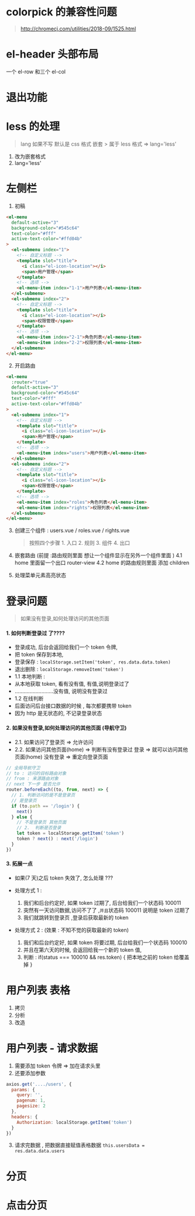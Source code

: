 # colorpick 的兼容性问题

> http://chromecj.com/utilities/2018-09/1525.html

# el-header 头部布局

一个 el-row 和三个 el-col

# 退出功能

# less 的处理

> lang 如果不写 默认是 css 格式
> 嵌套 > 属于 less 格式 => lang='less'

1. 改为嵌套格式
2. lang='less'

# 左侧栏

1. 初稿

```html
<el-menu
  default-active="3"
  background-color="#545c64"
  text-color="#fff"
  active-text-color="#ffd04b"
>
  <el-submenu index="1">
    <!-- 自定义标题 -->
    <template slot="title">
      <i class="el-icon-location"></i>
      <span>用户管理</span>
    </template>
    <!-- 选项 -->
    <el-menu-item index="1-1">用户列表</el-menu-item>
  </el-submenu>
  <el-submenu index="2">
    <!-- 自定义标题 -->
    <template slot="title">
      <i class="el-icon-location"></i>
      <span>权限管理</span>
    </template>
    <!-- 选项 -->
    <el-menu-item index="2-1">角色列表</el-menu-item>
    <el-menu-item index="2-2">权限列表</el-menu-item>
  </el-submenu>
</el-menu>
```

2. 开启路由

```html
<el-menu
  :router="true"
  default-active="3"
  background-color="#545c64"
  text-color="#fff"
  active-text-color="#ffd04b"
>
  <el-submenu index="1">
    <!-- 自定义标题 -->
    <template slot="title">
      <i class="el-icon-location"></i>
      <span>用户管理</span>
    </template>
    <!-- 选项 -->
    <el-menu-item index="users">用户列表</el-menu-item>
  </el-submenu>
  <el-submenu index="2">
    <!-- 自定义标题 -->
    <template slot="title">
      <i class="el-icon-location"></i>
      <span>权限管理</span>
    </template>
    <!-- 选项 -->
    <el-menu-item index="roles">角色列表</el-menu-item>
    <el-menu-item index="rights">权限列表</el-menu-item>
  </el-submenu>
</el-menu>
```

3. 创建三个组件 : users.vue / roles.vue / rights.vue

   > 按照四个步骤 1. 入口 2. 规则 3. 组件 4. 出口

4. 嵌套路由 (前提 :路由规则里面 想让一个组件显示在另外一个组件里面 )
   4.1 home 里面留一个出口 router-view
   4.2 home 的路由规则里面 添加 children

5. 处理菜单元素高亮状态

# 登录问题

> 如果没有登录,如何处理访问的其他页面

#### 1. 如何判断登录过 了????

- 登录成功, 后台会返回给我们一个 token 令牌,
- 把 token 保存到本地,
- 登录保存 : `localStorage.setItem('token', res.data.data.token)`
- 退出删除 : `localStorage.removeItem('token')`
- 1.1 本地判断 :
- 从本地获取 token, 看有没有值, 有值,说明登录过了
- ..........................没有值, 说明没有登录过
- 1.2 在线判断
- 后面访问后台接口数据的时候 , 每次都要携带 token
- 因为 http 是无状态的, 不记录登录状态

#### 2. 如果没有登录,如何处理访问的其他页面 (导航守卫)

- 2.1. 如果访问了登录页 => 允许访问
- 2.2. 如果访问其他页面(home) => 判断有没有登录过
  登录 => 就可以访问其他页面(home)
  没有登录 => 重定向登录页面

```js
// 全局导航守卫
// to : 访问的目标路由对象
// from : 来源路由对象
// next 下一步 是否允许
router.beforeEach((to, from, next) => {
  // 1. 判断访问的是不是登录页
  // 是登录页
  if (to.path == '/login') {
    next()
  } else {
    // 不是登录页 其他页面
    // 2.  判断是否登录
    let token = localStorage.getItem('token')
    token ? next() : next('/login')
  }
})
```

#### 3. 拓展一点

- 如果(7 天)之后 token 失效了, 怎么处理 ???
- 处理方式 1 :

  1. 我们和后台约定好, 如果 token 过期了, 后台给我们一个状态码 100011
  2. 突然有一天访问数据,访问不了了 ,`并且`状态码 100011 说明是 token 过期了
  3. 我们就跳转到登录页 ,登录后获取最新的 token

- 处理方式 2 : (效果 : 不知不觉的获取最新的 token)
  1. 我们和后台约定好, 如果 token 将要过期, 后台给我们一个状态码 100010
  2. 并且在第六天的时候, 会返回给我一个新的 token 值,
  3. 判断 : if(status === 100010 && res.token) { 把本地之前的 token 给覆盖掉 }

# 用户列表 表格

1. 拷贝
2. 分析
3. 改造

# 用户列表 - 请求数据

1. 需要添加 token 令牌 => 加在请求头里
2. 还要添加参数

```js
axios.get('..../users', {
  params: {
    query: '',
    pagenum: 1,
    pagesize: 2
  },
  headers: {
    Authorization: localStorage.getItem('token')
  }
})
```

3. 请求完数据 , 把数据直接赋值表格数据
   `this.usersData = res.data.data.users`

# 分页

# 点击分页
